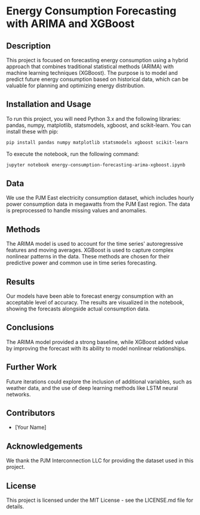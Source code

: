 # Energy Consumption Forecasting with ARIMA and XGBoost

## Description
This project is focused on forecasting energy consumption using a hybrid approach that combines traditional statistical methods (ARIMA) with machine learning techniques (XGBoost). The purpose is to model and predict future energy consumption based on historical data, which can be valuable for planning and optimizing energy distribution.

## Installation and Usage
To run this project, you will need Python 3.x and the following libraries: pandas, numpy, matplotlib, statsmodels, xgboost, and scikit-learn. You can install these with pip:

```bash
pip install pandas numpy matplotlib statsmodels xgboost scikit-learn
```

To execute the notebook, run the following command:

```bash
jupyter notebook energy-consumption-forecasting-arima-xgboost.ipynb
```

## Data
We use the PJM East electricity consumption dataset, which includes hourly power consumption data in megawatts from the PJM East region. The data is preprocessed to handle missing values and anomalies.

## Methods
The ARIMA model is used to account for the time series' autoregressive features and moving averages. XGBoost is used to capture complex nonlinear patterns in the data. These methods are chosen for their predictive power and common use in time series forecasting.

## Results
Our models have been able to forecast energy consumption with an acceptable level of accuracy. The results are visualized in the notebook, showing the forecasts alongside actual consumption data.

## Conclusions
The ARIMA model provided a strong baseline, while XGBoost added value by improving the forecast with its ability to model nonlinear relationships.

## Further Work
Future iterations could explore the inclusion of additional variables, such as weather data, and the use of deep learning methods like LSTM neural networks.

## Contributors
- [Your Name]

## Acknowledgements
We thank the PJM Interconnection LLC for providing the dataset used in this project.

## License
This project is licensed under the MIT License - see the LICENSE.md file for details.
